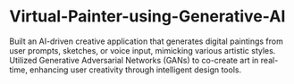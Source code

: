# Virtual-Painter-using-Generative-AI
Built an AI-driven creative application that generates digital paintings from user prompts, sketches, or voice input, mimicking various artistic styles.   Utilized Generative Adversarial Networks (GANs) to co-create art in real-time, enhancing user creativity through intelligent design tools.
